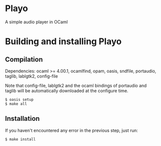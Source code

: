 # Playo
A simple audio player in OCaml


Building and installing Playo
==============================


Compilation
-----------

Dependencies: ocaml >= 4.00.1, ocamlfind, opam, oasis, sndfile, portaudio, taglib, lablgtk2, config-file

Note that config-file, lablgtk2 and the ocaml bindings of portaudio and taglib will be automatically downloaded at the configure time.

    $ oasis setup
    $ make all


Installation
------------

If you haven't encountered any error in the previous step, just run:

    $ make install 


